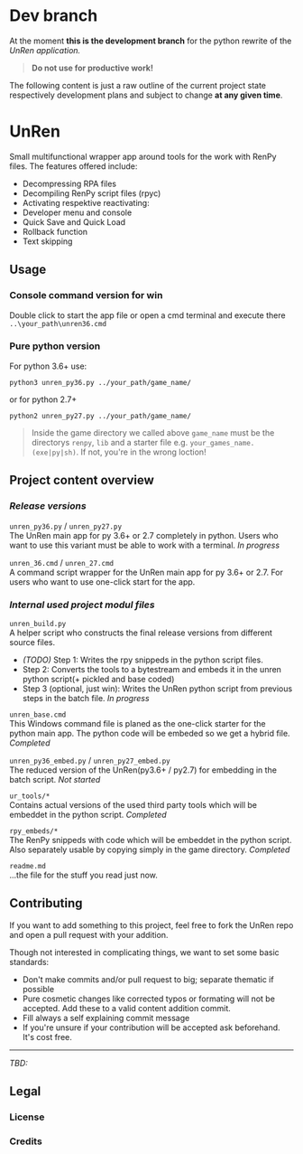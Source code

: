 # Dev branch
At the moment **this is the development branch** for the python rewrite of the
_UnRen application._
> **Do not use for productive work!**

The following content is just a raw outline of the current project state respectively
development plans and subject to change **at any given time**.

<!-- madeddy: This line and above is to be removed on dev completion -->

# UnRen
Small multifunctional wrapper app around tools for the work with RenPy files.
The features offered include:
- Decompressing RPA files
- Decompiling RenPy script files (rpyc)
- Activating respektive reactivating:
 - Developer menu and console
 - Quick Save and Quick Load
 - Rollback function
 - Text skipping


## Usage
### Console command version for win
Double click to start the app file or open a cmd terminal and execute there
`..\your_path\unren36.cmd`

### Pure python version
For python 3.6+ use:
```shell
python3 unren_py36.py ../your_path/game_name/
```
or for python 2.7+
```shell
python2 unren_py27.py ../your_path/game_name/
```

> Inside the game directory we called above `game_name` must be the directorys
`renpy`, `lib` and a starter file e.g. `your_games_name.(exe|py|sh)`. If not, you're
in the wrong loction!


## Project content overview
### _Release versions_
`unren_py36.py` / `unren_py27.py`  
The UnRen main app for py 3.6+ or 2.7 completely in python. Users who want to use
this variant must be able to work with a terminal.
_In progress_

`unren_36.cmd` / `unren_27.cmd`  
A command script wrapper for the UnRen main app for py 3.6+ or 2.7. For users who
want to use one-click start for the app.

### _Internal used project modul files_ 

`unren_build.py`  
A helper script who constructs the final release versions from different source
files.
- _(TODO)_ Step 1: Writes the rpy snippeds in the python script files.
- Step 2: Converts the tools to a bytestream and embeds it in the unren python
script(+ pickled and base coded)
- Step 3 (optional, just win): Writes the UnRen python script from previous steps
in the batch file. 
_In progress_

`unren_base.cmd`  
This Windows command file is planed as the one-click starter for the python main
app. The python code will be embeded so we get a hybrid file.
_Completed_

`unren_py36_embed.py` / `unren_py27_embed.py`  
The reduced version of the UnRen(py3.6+ / py2.7) for embedding in the batch
script.
_Not started_

`ur_tools/*`  
Contains actual versions of the used third party tools which will be embeddet in
the python script.
_Completed_

`rpy_embeds/*`  
The RenPy snippeds with code which will be embeddet in the python script. Also
separately usable by copying simply in the game directory.
_Completed_

`readme.md`  
...the file for the stuff you read just now.

## Contributing
If you want to add something to this project, feel free to fork the UnRen repo
and open a pull request with your addition.

Though not interested in complicating things, we want to set some basic standards:
- Don't make commits and/or pull request to big; separate thematic if possible
- Pure cosmetic changes like corrected typos or formating will not be accepted.
Add these to a valid content addition commit.
- Fill always a self explaining commit message
- If you're unsure if your contribution will be accepted ask beforehand. It's cost
free.



---
_TBD:_
## Legal
### License

### Credits 
